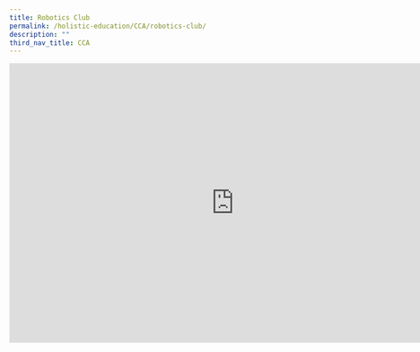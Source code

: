 ```yaml
---
title: Robotics Club
permalink: /holistic-education/CCA/robotics-club/
description: ""
third_nav_title: CCA
---
```

<iframe allowfullscreen="true" height="498" width="800" frameborder="0" src="https://docs.google.com/presentation/d/e/2PACX-1vQ2lBHBaXf16ZtDsfd7VEnNXc8pWMLdlatSAQXqCMj0oMfof9bIqt_WGe3LzdY4B0ZL75ad2bHfN5Q_/embed?start=false&amp;loop=false&amp;delayms=3000"></iframe>